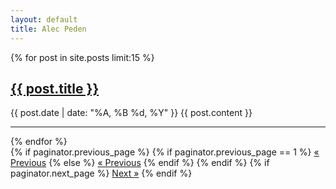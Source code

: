 ```yaml
---
layout: default
title: Alec Peden
---
```


{% for post in site.posts limit:15 %}
<h2 class="post-title"><a href="{{ post.url }}">{{ post.title }}</a></h2>
{{ post.date | date: "%A, %B %d, %Y" }}
{{ post.content }}
<hr>
{% endfor %}

<div class="pagination">
  <span class="previous">
    {% if paginator.previous_page %}
      {% if paginator.previous_page == 1 %}
      <a href="/blog.html" title="Previous Page">&laquo; Previous</a>
      {% else %}
      <a href="/page{{ paginator.previous_page }}/" title="Previous Page">&laquo; Previous</a>
      {% endif %}
    {% endif %}
  </span>
  <span class="next">
    {% if paginator.next_page %}
    <a href="/page{{ paginator.next_page }}/" title="Next Page">Next &raquo;</a>
    {% endif %}
  </span>
</div>



